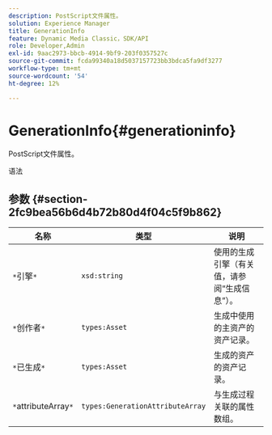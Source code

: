 ```yaml
---
description: PostScript文件属性。
solution: Experience Manager
title: GenerationInfo
feature: Dynamic Media Classic，SDK/API
role: Developer,Admin
exl-id: 9aac2973-bbcb-4914-9bf9-203f0357527c
source-git-commit: fcda99340a18d5037157723bb3bdca5fa9df3277
workflow-type: tm+mt
source-wordcount: '54'
ht-degree: 12%

---
```


# GenerationInfo{#generationinfo}

PostScript文件属性。

语法

## 参数 {#section-2fc9bea56b6d4b72b80d4f04c5f9b862}

| 名称 | 类型 | 说明 |
|---|---|---|
| `*`引擎`*` | `xsd:string` | 使用的生成引擎（有关值，请参阅“生成信息”）。 |
| `*`创作者`*` | `types:Asset` | 生成中使用的主资产的资产记录。 |
| `*`已生成`*` | `types:Asset` | 生成的资产的资产记录。 |
| `*`attributeArray`*` | `types:GenerationAttributeArray` | 与生成过程关联的属性数组。 |
